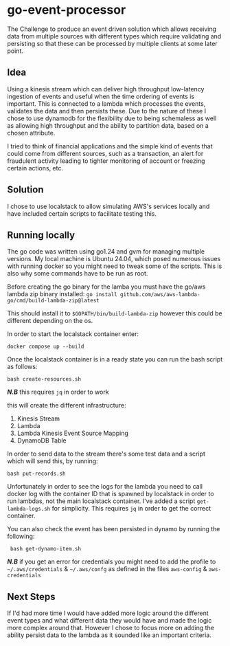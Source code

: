 # go-event-processor

The Challenge to produce an event driven solution which allows receiving data from multiple sources with different types which require validating and persisting so that these can be processed by multiple clients at some later point.

## Idea

Using a kinesis stream which can deliver high throughput low-latency ingestion of events and useful when the time ordering of events is important. This is connected to a lambda which processes the events, validates the data and then persists these. Due to the nature of these I chose to use dynamodb for the flexibility due to being schemaless as well as allowing high throughput and the ability to partition data, based on a chosen attribute.

I tried to think of financial applications and the simple kind of events that could come from different sources, such as a transaction, an alert for fraudulent activity leading to tighter monitoring of account or freezing certain actions, etc.

## Solution

I chose to use localstack to allow simulating AWS's services locally and have included certain scripts to facilitate testing this.

## Running locally

The go code was written using go1.24 and gvm for managing multiple versions. My local machine is Ubuntu 24.04, which posed numerous issues with running docker so you might need to tweak some of the scripts. This is also why some commands have to be run as root.

Before creating the go binary for the lamba you must have the go/aws lambda zip binary installed:
```go install github.com/aws/aws-lambda-go/cmd/build-lambda-zip@latest```

This should install it to `$GOPATH/bin/build-lambda-zip` however this could be different depending on the os.

In order to start the localstack container enter:

```docker compose up --build```

Once the localstack container is in a ready state you can run the bash script as follows:

```bash create-resources.sh```

___N.B___ this requires `jq` in order to work

this will create the different infrastructure:
1. Kinesis Stream
2. Lambda
3. Lambda Kinesis Event Source Mapping
4. DynamoDB Table

In order to send data to the stream there's some test data and a script which will send this, by running:

```bash put-records.sh```

Unfortunately in order to see the logs for the lambda you need to call docker log with the container ID that is spawned by localstack in order to run lambdas, not the main localstack container. I've added a script `get-lambda-logs.sh` for simplicity. This requires `jq` in order to get the correct container.

You can also check the event has been persisted in dynamo by running the following:

``` bash get-dynamo-item.sh```

___N.B___ if you get an error for credentials you might need to add the profile to `~/.aws/credentials` & `~/.aws/confg` as defined in the files `aws-config` & `aws-credentials`

## Next Steps

If I'd had more time I would have added more logic around the different event types and what different data they would have and made the logic more complex around that. However I chose to focus more on adding the ability persist data to the lambda as it sounded like an important criteria.


